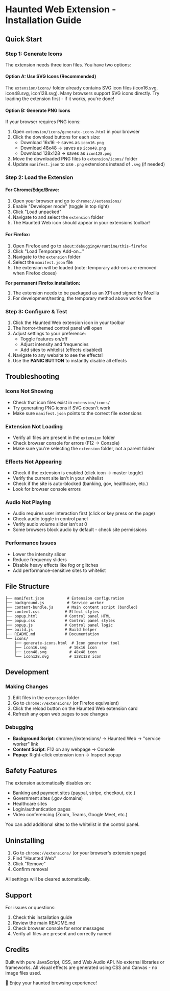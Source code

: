 # Haunted Web Extension - Installation Guide

## Quick Start

### Step 1: Generate Icons

The extension needs three icon files. You have two options:

#### Option A: Use SVG Icons (Recommended)
The `extension/icons/` folder already contains SVG icon files (icon16.svg, icon48.svg, icon128.svg). Many browsers support SVG icons directly. Try loading the extension first - if it works, you're done!

#### Option B: Generate PNG Icons
If your browser requires PNG icons:

1. Open `extension/icons/generate-icons.html` in your browser
2. Click the download buttons for each size:
   - Download 16x16 → saves as `icon16.png`
   - Download 48x48 → saves as `icon48.png`
   - Download 128x128 → saves as `icon128.png`
3. Move the downloaded PNG files to `extension/icons/` folder
4. Update `manifest.json` to use `.png` extensions instead of `.svg` (if needed)

### Step 2: Load the Extension

#### For Chrome/Edge/Brave:
1. Open your browser and go to `chrome://extensions/`
2. Enable "Developer mode" (toggle in top right)
3. Click "Load unpacked"
4. Navigate to and select the `extension` folder
5. The Haunted Web icon should appear in your extensions toolbar!

#### For Firefox:
1. Open Firefox and go to `about:debugging#/runtime/this-firefox`
2. Click "Load Temporary Add-on..."
3. Navigate to the `extension` folder
4. Select the `manifest.json` file
5. The extension will be loaded (note: temporary add-ons are removed when Firefox closes)

**For permanent Firefox installation:**
1. The extension needs to be packaged as an XPI and signed by Mozilla
2. For development/testing, the temporary method above works fine

### Step 3: Configure & Test

1. Click the Haunted Web extension icon in your toolbar
2. The horror-themed control panel will open
3. Adjust settings to your preference:
   - Toggle features on/off
   - Adjust intensity and frequencies
   - Add sites to whitelist (effects disabled)
4. Navigate to any website to see the effects!
5. Use the **PANIC BUTTON** to instantly disable all effects

## Troubleshooting

### Icons Not Showing
- Check that icon files exist in `extension/icons/`
- Try generating PNG icons if SVG doesn't work
- Make sure `manifest.json` points to the correct file extensions

### Extension Not Loading
- Verify all files are present in the `extension` folder
- Check browser console for errors (F12 → Console)
- Make sure you're selecting the `extension` folder, not a parent folder

### Effects Not Appearing
- Check if the extension is enabled (click icon → master toggle)
- Verify the current site isn't in your whitelist
- Check if the site is auto-blocked (banking, gov, healthcare, etc.)
- Look for browser console errors

### Audio Not Playing
- Audio requires user interaction first (click or key press on the page)
- Check audio toggle in control panel
- Verify audio volume slider isn't at 0
- Some browsers block audio by default - check site permissions

### Performance Issues
- Lower the intensity slider
- Reduce frequency sliders
- Disable heavy effects like fog or glitches
- Add performance-sensitive sites to whitelist

## File Structure

```
├── manifest.json          # Extension configuration
├── background.js          # Service worker
├── content-bundle.js      # Main content script (bundled)
├── content.css           # Effect styles
├── popup.html            # Control panel HTML
├── popup.css             # Control panel styles
├── popup.js              # Control panel logic
├── build.js              # Build helper
├── README.md             # Documentation
└── icons/
    ├── generate-icons.html  # Icon generator tool
    ├── icon16.svg          # 16x16 icon
    ├── icon48.svg          # 48x48 icon
    └── icon128.svg         # 128x128 icon
```

## Development

### Making Changes
1. Edit files in the `extension` folder
2. Go to `chrome://extensions/` (or Firefox equivalent)
3. Click the reload button on the Haunted Web extension card
4. Refresh any open web pages to see changes

### Debugging
- **Background Script**: chrome://extensions/ → Haunted Web → "service worker" link
- **Content Script**: F12 on any webpage → Console
- **Popup**: Right-click extension icon → Inspect popup

## Safety Features

The extension automatically disables on:
- Banking and payment sites (paypal, stripe, checkout, etc.)
- Government sites (.gov domains)
- Healthcare sites
- Login/authentication pages
- Video conferencing (Zoom, Teams, Google Meet, etc.)

You can add additional sites to the whitelist in the control panel.

## Uninstalling

1. Go to `chrome://extensions/` (or your browser's extension page)
2. Find "Haunted Web"
3. Click "Remove"
4. Confirm removal

All settings will be cleared automatically.

## Support

For issues or questions:
1. Check this installation guide
2. Review the main README.md
3. Check browser console for error messages
4. Verify all files are present and correctly named

## Credits

Built with pure JavaScript, CSS, and Web Audio API. No external libraries or frameworks.
All visual effects are generated using CSS and Canvas - no image files used.

👻 Enjoy your haunted browsing experience!
